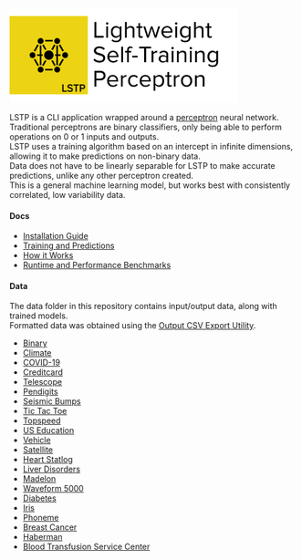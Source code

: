 <img src="https://raw.githubusercontent.com/hershyz/LSTP/master/assets/lstp_logo.png"/>

<br/>

<p>
  LSTP is a CLI application wrapped around a <a href="https://en.wikipedia.org/wiki/Perceptron">perceptron</a> neural network.<br/>
  Traditional perceptrons are binary classifiers, only being able to perform operations on 0 or 1 inputs and outputs.<br/>
  LSTP uses a training algorithm based on an intercept in infinite dimensions, allowing it to make predictions on non-binary data.<br/>
  Data does not have to be linearly separable for LSTP to make accurate predictions, unlike any other perceptron created.<br/>
  This is a general machine learning model, but works best with consistently  correlated, low variability data.<br/>
</p>

<h4>Docs</h4>
<ul>
  <li><a href="https://github.com/hershyz/LSTP/blob/master/docs/Installation%20Guide.md">Installation Guide</a></li>
  <li><a href="https://github.com/hershyz/LSTP/blob/master/docs/Training%20and%20Predictions.md">Training and Predictions</a></li>
  <li><a href="https://github.com/hershyz/LSTP/blob/master/docs/How%20it%20Works.md">How it Works</a></li>
  <li><a href="https://github.com/hershyz/LSTP/blob/master/docs/Runtime%20and%20Performance%20Benchmarks.md">Runtime and Performance Benchmarks</a></li>
</ul>

<h4>Data</h4>
<p>
  The data folder in this repository contains input/output data, along with trained models.<br/>
  Formatted data was obtained using the <a href="https://github.com/hershyz/OutputCSVExportUtility">Output CSV Export Utility</a>.<br/>
</p>
<ul>
  <li><a href="https://github.com/hershyz/LSTP/tree/master/data/binary">Binary</a></li>
  <li><a href="https://github.com/hershyz/LSTP/tree/master/data/climate">Climate</a></li>
  <li><a href="https://github.com/hershyz/LSTP/tree/master/data/covid19">COVID-19</a></li>
  <li><a href="https://github.com/hershyz/LSTP/tree/master/data/creditcard">Creditcard</a></li>
  <li><a href="https://github.com/hershyz/LSTP/tree/master/data/magictelescope">Telescope</a></li>
  <li><a href="https://github.com/hershyz/LSTP/tree/master/data/pendigits">Pendigits</a></li>
  <li><a href="https://github.com/hershyz/LSTP/tree/master/data/seismic%20bumps">Seismic Bumps</a></li>
  <li><a href="https://github.com/hershyz/LSTP/tree/master/data/tictactoe">Tic Tac Toe</a></li>
  <li><a href="https://github.com/hershyz/LSTP/tree/master/data/topspeed">Topspeed</a></li>
  <li><a href="https://github.com/hershyz/LSTP/tree/master/data/us%20education">US Education</a></li>
  <li><a href="https://github.com/hershyz/LSTP/tree/master/data/vehicle">Vehicle</a></li>
  <li><a href="https://github.com/hershyz/LSTP/tree/master/data/satellite">Satellite</a></li>
  <li><a href="https://github.com/hershyz/LSTP/tree/master/data/heart%20statlog">Heart Statlog</a></li>
  <li><a href="https://github.com/hershyz/LSTP/tree/master/data/liver%20disorders">Liver Disorders</a></li>
  <li><a href="https://github.com/hershyz/LSTP/tree/master/data/madelon">Madelon</a></li>
  <li><a href="https://github.com/hershyz/LSTP/tree/master/data/waveform%205000">Waveform 5000</a></li>
  <li><a href="https://github.com/hershyz/LSTP/tree/master/data/diabetes">Diabetes</a></li>
  <li><a href="https://github.com/hershyz/LSTP/tree/master/data/iris">Iris</a></li>
  <li><a href="https://github.com/hershyz/LSTP/tree/master/data/phoneme">Phoneme</a></li>
  <li><a href="https://github.com/hershyz/LSTP/tree/master/data/breast%20cancer">Breast Cancer</a></li>
  <li><a href="https://github.com/hershyz/LSTP/tree/master/data/haberman">Haberman</a></li>
  <li><a href="https://github.com/hershyz/LSTP/tree/master/data/blood%20transfusion%20service%20center">Blood Transfusion Service Center</a></li>
</ul>
